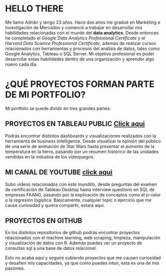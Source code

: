# HELLO THERE
Me llamo Adrián y tengo 23 años. Hace dos años me gradué en Marketing e Investigación de Mercados y comencé a trabajar en desarrollar mis habilidades relacionadas con el mundo del **data analytics**. Desde entonces he completado el *Google Data Analytics Professional Certificate* y el *Harvard Data Science Professional Certificate*, además de realizar cursos relacionados con herramientas y procesos del análisis de datos, tales como Google Analytics, Tableau o SQL Server. Mi objetivo profesional es poder desarrollar estas habilidades dentro de una organización y aprender algo nuevo cada día.

# ¿QUÉ PROYECTOS FORMAN PARTE DE MI PORTFOLIO?
Mi portfolio se puede dividir en tres grandes partes:

## PROYECTOS EN TABLEAU PUBLIC [Click aqui](https://public.tableau.com/app/profile/adri.n.rico.alonso)
Podrás encontrar distintos dashboards y visualizaciones realizados con la herramienta de business intelligence. Desde visualizar la opinión del público de una serie de animación de Star Wars hasta presentar el aumento de la temperatura en la tierra, pasando por un resumen histórico de las unidades vendidas en la industria de los videojuegos.

## MI CANAL DE YOUTUBE [click aqui](https://www.youtube.com/channel/UCFvB10l8xlwKAzl60DJKHOA)
Subo videos relacionados con este mundillo, desde preguntas del examen de certificación de Tableau Desktop hasta interview questions en SQL de empresas FAANG, pasando por la explicación de conceptos como el p-valor o la regresión logística. Básicamente, cualquier topic o ejercicio que me cause curiosidad y quiera compartir, estará aquí. 

## PROYECTOS EN GITHUB
En los distintos repositorios de github podrás encontrar proyectos relacionados con el machine learning, web scraping, limpieza, manipulación y visualización de datos con R. Además puedes ver un proyecto de consultas sql a una base de datos relacional.

Esto no acaba aquí y seguiré subiendo proyectos que me causen curiosidad y desafien mis capacidades, ya que como puedes intuir, esta es una de mis pasiones. 

